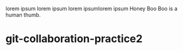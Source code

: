 lorem ipsum lorem ipsum lorem ipsumlorem ipsum
Honey Boo Boo is a human thumb.

# git-collaboration-practice2
